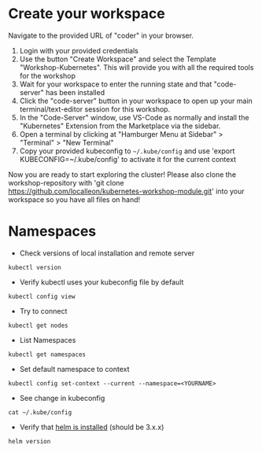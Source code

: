 # Create your workspace

Navigate to the provided URL of "coder" in your browser. 

1. Login with your provided credentials 
2. Use the button "Create Workspace" and select the Template "Workshop-Kubernetes". This will provide you with all the required tools for the workshop 
3. Wait for your workspace to enter the running state and that "code-server" has been installed 
4. Click the "code-server" button in your workspace to open up your main terminal/text-editor session for this workshop. 
5. In the "Code-Server" window, use VS-Code as normally and install the "Kubernetes" Extension from the Marketplace via the sidebar. 
6. Open a terminal by clicking at "Hamburger Menu at Sidebar" > "Terminal" > "New Terminal"  
7. Copy your provided kubeconfig to `~/.kube/config` and use 'export KUBECONFIG=~/.kube/config' to activate it for the current context 

Now you are ready to start exploring the cluster! Please also clone the workshop-repository with 'git clone https://github.com/localleon/kubernetes-workshop-module.git' into your workspace so you have all files on hand! 

# Namespaces

* Check versions of local installation and remote server
  
```shell
kubectl version
```

* Verify kubectl uses your kubeconfig file by default

```shell
kubectl config view
```

* Try to connect

```shell
kubectl get nodes
```

* List Namespaces

```shell
kubectl get namespaces
```

* Set default namespace to context

```shell
kubectl config set-context --current --namespace=<YOURNAME>
```

* See change in kubeconfig

```shell
cat ~/.kube/config
```

* Verify that [helm is installed](https://helm.sh/docs/intro/install/) (should be 3.x.x)

```shell
helm version
```
